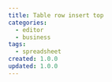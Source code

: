 ```yaml
---
title: Table row insert top
categories:
  - editor
  - business
tags:
  - spreadsheet
created: 1.0.0
updated: 1.0.0
---
```

